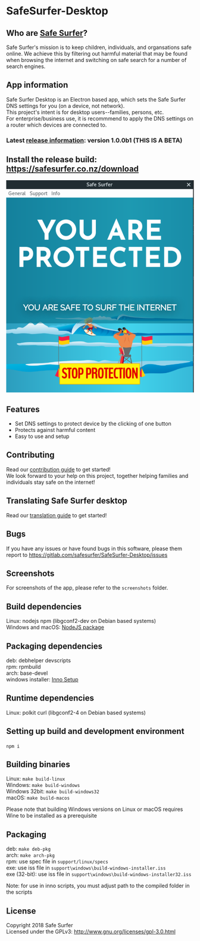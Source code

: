 # SafeSurfer-Desktop

## Who are [Safe Surfer](http://safesurfer.co.nz)?
Safe Surfer's mission is to keep children, individuals, and organsations safe online. We achieve this by filtering out harmful material that may be found when browsing the internet and switching on safe search for a number of search engines.

## App information
Safe Surfer Desktop is an Electron based app, which sets the Safe Surfer DNS settings for you (on a device, not network).  
This project's intent is for desktop users--families, persons, etc.  
For enterprise/business use, it is recommmend to apply the DNS settings on a router which devices are connected to.  

### Latest [release information](CHANGELOG): version 1.0.0b1 (THIS IS A BETA)
## Install the release build: https://safesurfer.co.nz/download

![Safe Surfer](screenshots/SafeSurfer-Desktop-Activated-Standard.png)

## Features
- Set DNS settings to protect device by the clicking of one button  
- Protects against harmful content  
- Easy to use and setup  

## Contributing
Read our [contribution guide](CONTRIBUTING.md) to get started!  
We look forward to your help on this project, together helping families and individuals stay safe on the internet!  

## Translating Safe Surfer desktop
Read our [translation guide](TRANSLATING.md) to get started!  

## Bugs
If you have any issues or have found bugs in this software, please them report to https://gitlab.com/safesurfer/SafeSurfer-Desktop/issues  

## Screenshots
For screenshots of the app, please refer to the `screenshots` folder.  

## Build dependencies
Linux: nodejs npm (libgconf2-dev on Debian based systems)  
Windows and macOS: [NodeJS package](https://nodejs.org/en/download)  

## Packaging dependencies
deb:  debhelper devscripts  
rpm:  rpmbuild  
arch: base-devel  
windows installer: [Inno Setup](http://www.jrsoftware.org/isinfo.php)

## Runtime dependencies
Linux: polkit curl (libgconf2-4 on Debian based systems)

## Setting up build and development environment
`npm i`  

## Building binaries
Linux: `make build-linux`  
Windows: `make build-windows`  
Windows 32bit: `make build-windows32`  
macOS: `make build-macos`  

Please note that building Windows versions on Linux or macOS requires Wine to be installed as a prerequisite  

## Packaging
deb: `make deb-pkg`  
arch: `make arch-pkg`  
rpm: use spec file in `support/linux/specs`  
exe: use iss file in `support\windows\build-windows-installer.iss`  
exe (32-bit): use iss file in `support\windows\build-windows-installer32.iss`  

Note: for use in inno scripts, you must adjust path to the compiled folder in the scripts

## License
Copyright 2018 Safe Surfer  
Licensed under the GPLv3: http://www.gnu.org/licenses/gpl-3.0.html  
